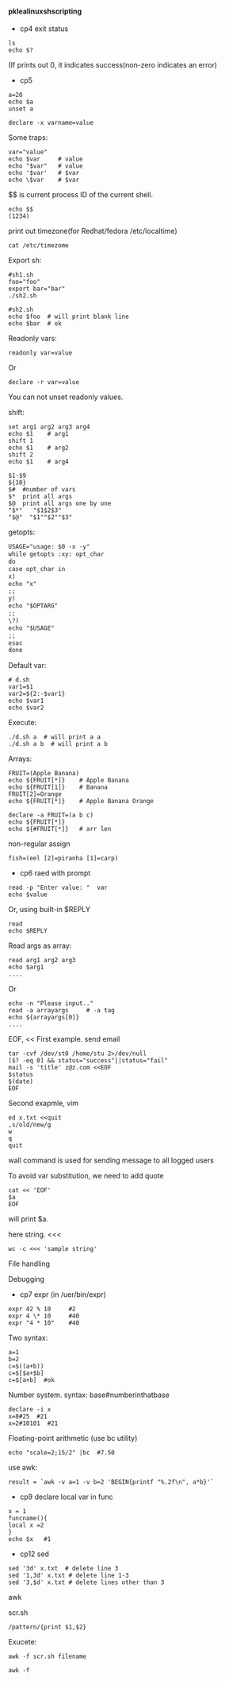 #### pklealinuxshscripting

- cp4
exit status
```
ls
echo $?
```
(If prints out 0, it indicates success(non-zero indicates an error)

- cp5
```
a=20
echo $a
unset a
```
```
declare -x varname=value
```
Some traps:
```
var="value"
echo $var     # value
echo "$var"   # value
echo '$var'   # $var
echo \$var    # $var
```
$$ is current process ID of the current shell.
```
echo $$
(1234)
```
print out timezone(for Redhat/fedora /etc/localtime)
```
cat /etc/timezome
```

Export sh:
```
#sh1.sh
foo="foo"
export bar="bar"
./sh2.sh
```
```
#sh2.sh
echo $foo  # will print blank line
echo $bar  # ok
```

Readonly vars:
```
readonly var=value
```
Or
```
declare -r var=value
```
You can not unset readonly values.

shift:
```
set arg1 arg2 arg3 arg4
echo $1    # arg1
shift 1 
echo $1    # arg2
shift 2
echo $1    # arg4
```
```
$1-$9
${10}
$#  #number of vars
$*  print all args
$@  print all args one by one
"$*"   "$1$2$3"
"$@"  "$1""$2""$3"
```

getopts:
```y
USAGE="usage: $0 -x -y"
while getopts :xy: opt_char
do
case opt_char in
x)
echo "x"
;;
y)
echo "$OPTARG"
;;
\?)
echo "$USAGE"
;;
esac
done
```

Default var:
```
# d.sh
var1=$1
var2=${2:-$var1}
echo $var1
echo $var2
```
Execute:
```
./d.sh a  # will print a a
./d.sh a b  # will print a b
```

Arrays:
```
FRUIT=(Apple Banana)
echo ${FRUIT[*]}    # Apple Banana
echo ${FRUIT[1]}    # Banana
FRUIT[2]=Orange
echo ${FRUIT[*]}    # Apple Banana Orange
```
```
declare -a FRUIT=(a b c)
echo ${FRUIT[*]}
echo ${#FRUIT[*]}   # arr len
```
non-regular assign
```
fish=(eel [2]=piranha [1]=carp)
```
- cp6
raed with prompt
```
read -p "Enter value: "  var
echo $value
```
Or, using built-in $REPLY
```
read
echo $REPLY
```
Read args as array:
```
read arg1 arg2 arg3
echo $arg1
....
```
Or
```
echo -n "Please input.."
read -a arrayargs     # -a tag
echo ${arrayargs[0]}
....
```

EOF, <<
First example. send email
```
tar -cvf /dev/st0 /home/stu 2>/dev/null
[$? -eq 0] && status="success"||status="fail"
mail -s 'title' z@z.com <<EOF
$status
$(date)
EOF
```
Second exapmle, vim
```
ed x.txt <<quit
,s/old/new/g
w
q
quit
```
wall command is used for sending message to all logged users

To avoid var substitution, we need to add quote
```
cat << 'EOF'
$a
EOF
```
will print $a.

 here string. <<<
 ```
 wc -c <<< 'sample string'
 ```
 File handling
 
 
 Debugging
 
 

- cp7
expr  (in /uer/bin/expr)
```
expr 42 % 10     #2
expr 4 \* 10     #40
expr "4 * 10"    #40
```

Two syntax:
```
a=1
b=2
c=$((a+b))
c=$[$a+$b]
c=$[a+b]  #ok
```

Number system. syntax: base#numberinthatbase
```
declare -i x
x=8#25  #21
x=2#10101  #21
```

Floating-point arithmetic (use bc utility)
```
echo "scale=2;15/2" |bc  #7.50
```
use awk:
```
result = `awk -v a=1 -v b=2 'BEGIN{printf "%.2f\n", a*b}'`
```



- cp9
declare local var in func
```
x = 1
funcname(){
local x =2
}
echo $x   #1
```





- cp12
sed
```
sed '3d' x.txt  # delete line 3
sed '1,3d' x.txt # delete line 1-3
sed '3,$d' x.txt # delete lines other than 3
```

awk

scr.sh
```
/pattern/{print $1,$2}
```
Exucete:
```
awk -f scr.sh filename
```
```
awk -f

